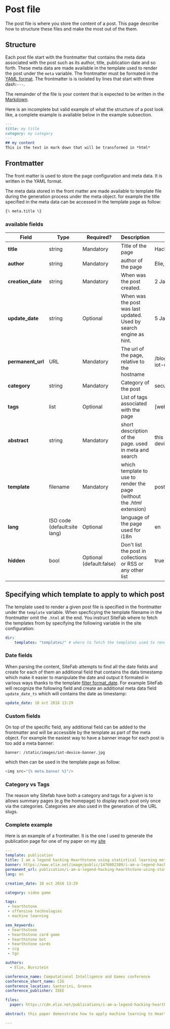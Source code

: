 # Post file

The post file is where you store the content of a post. This page describe how to structure these files and make the most out of the them.

## Structure

Each post file start with the frontmatter that contains the meta data associated with the post such as its author, title, publication date and so forth. These meta data are made available in the template used to render the post under the `meta` variable. The frontmatter must be formated in the [YAML format](http://docs.ansible.com/ansible/YAMLSyntax.html). The frontmatter is is isolated by lines that start with three dash:`---`.

The remainder of the file is your content that is expected to be written in the [Markdown](https://github.com/adam-p/markdown-here/wiki/Markdown-Cheatsheet).

Here is an incomplete but valid example of what the structure of a post look like, a complete example is available below in the example subsection.

 ```md
 ---
title: my title
category: my category
 ---
 ## my content
 This is the text in mark down that will be transformed in *html*
 ```

## Frontmatter

The front matter is used to store the page configuration and meta data. It is written in the YAML format.

The meta data stored in the front matter are made available to template file during the generation process under the meta object. for example the title specified in the 
meta data can be accessed in the template page as follow:

```Python
{% meta.title %}
```

### available fields

| Field               | Type        | Required?    | Description                                   | Example           |
| --------------------|-----------  | ---------  | -----------                                   | ------------------- |
| **title**           | string 		  | Mandatory  | Title of the page                             | Hacking IoT devices |
| **author**          | string 		  | Mandatory  | author of the page                            | Elie, Bursztein |
| **creation_date**   | string 		  | Mandatory  | When was the post created.                    | 2 Jan 2017 17:23|
| **update_date**     | string 		  | Optional   | When was the post was last updated. Used by search engine as hint.                   | 5 Jan 2017 22:23|
| **permanent_url**   | URL 		    | Mandatory  | The url of the page, relative to the hostname | /blog/security/hacking-iot-devices|
| **category**        | string 		  | Mandatory  | Category of the post                          | security | 
| **tags**            | list 		    | Optional   | List of tags associated with the page         | [web, performance] |
| **abstract**        | string 		  | Mandatory  | short description of the page. used in meta and search| this is how to hack iot device|
| **template**        | filename 	  | Mandatory  | which template to use to render the page (without the *.html* extension) | post |
| **lang**      	    | ISO code (default:site lang)	| Optional  | language of the page used for i18n | en |
| **hidden**          | bool         | Optional (default:false)  | Don't list the post in collections or RSS or any other list| true |


## Specifying which template to apply to which post

The template used to render a given post file is specified in the frontmatter under the `template` variable. When specficying the template filename in the frontmatter omit the `.html` at the end. You instruct SiteFab where to fetch the templates from by specifying the following variable in the site configuration:

```yaml
dir:
    templates: "templates/" # where to fetch the templates used to render the various posts
```


### Date fields

When parsing the content, SiteFab attempts to find all the date fields and create for each of them an additional field that contains the data timestamp which make it 
easier to manipulate the date and output it formated in various ways thanks to the template [filter format_date](Fixme). For example SiteFab will recognize the following
field and create an additional meta data field `update_date_ts` which will contains the date as timestamp:

```yaml
update_date: 18 oct 2016 13:29
```

### Custom fields

On top of the specific field, any additional field can be added to the frontmatter and will be accessible by the template as part of the meta object.
For example the easiest way to have a banner image for each post is too add a meta banner:

```
banner: /static/images/iot-device-banner.jpg
```

which then can be used in the template page as follow:

```python
<img src="{% meta.banner %}"/>
```


### Category vs Tags

The reason why Sitefab have both a category and tags for a given is to allows summary pages (e.g the homepage) to display each post only once via the categories.
Categories are also used in the generation of the URL slugs.

### Complete example

Here is an example of a frontmatter. It is the one I used to generate the publication page for one of my paper on my [site](https://www.elie.net/publication/i-am-a-legend-hacking-hearthstone-using-statistical-learning-method)
```YAML
---
template: publication
title: I am a legend hacking Hearthstone using statistical learning methods
banner: https://www.elie.net/image/public/1476002309/i-am-a-legend-hacking-hearthstone-using-statistical-learning-methods.jpg
permanent_url: publication/i-am-a-legend-hacking-hearthstone-using-statistical-learning-method
lang: en

creation_date: 18 oct 2016 13:29

category: video game

tags: 
 - hearthstone
 - offensive technologies
 - machine learning

seo_keywords: 
 - hearthstone
 - hearthstone card game
 - hearthstone bot
 - hearthstone cards 
 - ccg
 - tgc

authors:
  - Elie, Bursztein

conference_name: Computational Intelligence and Games conference
conference_short_name: CIG
conference_location: Santorini, Greece
conference_publisher: IEEE

files:
  paper: https://cdn.elie.net/publications/i-am-a-legend-hacking-hearthstone-using-statistical-learning-methods.pdf

abstract: this paper demonstrate how to apply machine learning to Hearthstone to predict opponent future plays and game outcome.

---
```